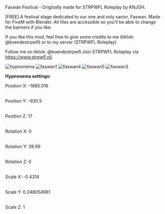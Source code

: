 Faswan Festival - Originally made for STRPWFL Roleplay by KNJGH.

[FREE] A festival stage dedicated to our one and only savior, Faswan. Made for FiveM with Blender.
All files are accessible so you'll be able to change the banners if you like. 

If you like this mod, feel free to give some credits to me (tiktok: @koendestrpwfl) or to my server (STRPWFL Roleplay)

Follow me on tiktok: @koendestrpwfl
Join STRPWFL Roleplay via https://www.strpwfl.nl/

![hypnonema](https://user-images.githubusercontent.com/28997723/188271099-491ad8b2-d366-43a9-bd6a-05a404a53c3e.jpg)
![faswan1](https://user-images.githubusercontent.com/28997723/188271103-61097ca0-3d72-40f0-853b-98e9a3c0f908.jpg)
![faswan4](https://user-images.githubusercontent.com/28997723/188271106-ab43e25d-64c2-4918-9aa8-77f56c0400c1.jpg)
![faswan5](https://user-images.githubusercontent.com/28997723/188271107-425bb504-7caf-44e8-9835-98b55dafd816.jpg)
![faswan3](https://user-images.githubusercontent.com/28997723/188271112-4df13ed1-e6d4-49fb-a2cc-f2ed85d5d995.jpg)

<b>Hypnonema settings:</b>

<table>Position X: -1685.016
<table>Position Y: -930.5
<table>Position Z: 17

<table>Rotation X: 0
<table>Rotation Y: 39.99
<table>Rotation Z: 0

<table>Scale X: -0.4314
<table>Scale Y: 0.248054981
<table>Scale Z: 1
